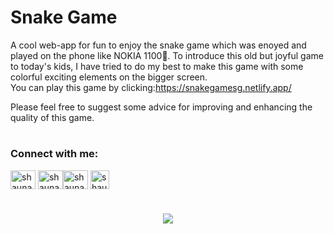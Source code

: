 <h1>Snake Game</h1>

A cool web-app for fun to enjoy the snake game which was enoyed and played on the phone like NOKIA 1100📱. To introduce this old but joyful game to today's kids, I have tried to do my best to make this game with some colorful exciting elements on the bigger screen.    
You can play this game by clicking:https://snakegamesg.netlify.app/


Please feel free to suggest some advice for improving and enhancing the quality of this game.

<h1></h1>
<h3 align="left">Connect with me:</h3>
<a href="https://twitter.com/shaunak0806" target="blank"><img align="center" src="https://raw.githubusercontent.com/rahuldkjain/github-profile-readme-generator/master/src/images/icons/Social/twitter.svg" alt="shaunak0806" height="30" width="40" /></a>
<a href="https://stackoverflow.com/users/shaunak guchhait" target="blank"><img align="center" src="https://raw.githubusercontent.com/rahuldkjain/github-profile-readme-generator/master/src/images/icons/Social/stack-overflow.svg" alt="shaunak guchhait" height="30" width="40" /></a><a href="https://instagram.com/shaunak.08s" target="blank"><img align="center" src="https://raw.githubusercontent.com/rahuldkjain/github-profile-readme-generator/master/src/images/icons/Social/instagram.svg" alt="shaunak.08s" height="30" width="40" /></a>
<a href="https://github.com/Shaunak0806" target="blank"><img align="center" src="https://github.githubassets.com/images/modules/logos_page/GitHub-Mark.png" alt="shaunak0806" height="30" width="30" /></a>
</p>

<h1></h1>
<p align="center">
    <img src="https://img.shields.io/badge/THANKS%20FOR-VISITING%20❤%EF%B8%8F-informational?style=for-the-badge&logo=github"/>
</p>
